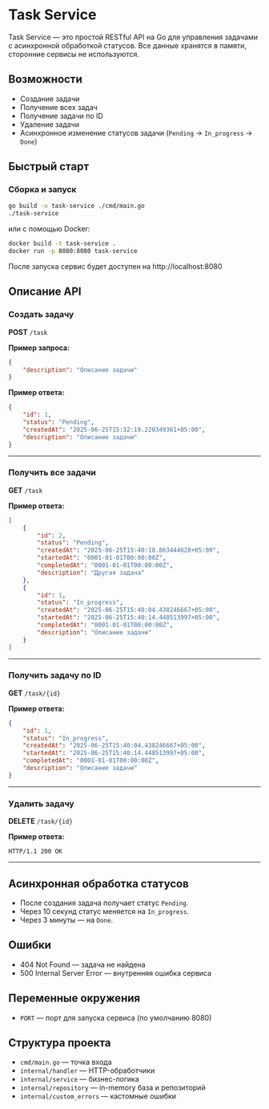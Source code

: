 # Task Service

Task Service — это простой RESTful API на Go для управления задачами с асинхронной обработкой статусов. Все данные хранятся в памяти, сторонние сервисы не используются.

## Возможности

- Создание задачи
- Получение всех задач
- Получение задачи по ID
- Удаление задачи
- Асинхронное изменение статусов задачи (`Pending` → `In_progress` → `Done`)

## Быстрый старт

### Сборка и запуск

```sh
go build -o task-service ./cmd/main.go
./task-service
```
или с помощью Docker:

```sh
docker build -t task-service .
docker run -p 8080:8080 task-service
```

После запуска сервис будет доступен на http://localhost:8080

## Описание API

### Создать задачу

**POST** `/task`

**Пример запроса:**
```json
{
    "description": "Описание задачи"
}
```

**Пример ответа:**
```json
{
    "id": 1,
    "status": "Pending",
    "createdAt": "2025-06-25T15:32:19.220349361+05:00",
    "description": "Описание задачи"
}
```

---

### Получить все задачи

**GET** `/task`

**Пример ответа:**
```json
[
    {
        "id": 2,
        "status": "Pending",
        "createdAt": "2025-06-25T15:40:18.863444628+05:00",
        "startedAt": "0001-01-01T00:00:00Z",
        "completedAt": "0001-01-01T00:00:00Z",
        "description": "Другая задача"
    },
    {
        "id": 1,
        "status": "In_progress",
        "createdAt": "2025-06-25T15:40:04.438246667+05:00",
        "startedAt": "2025-06-25T15:40:14.448513997+05:00",
        "completedAt": "0001-01-01T00:00:00Z",
        "description": "Описание задачи"
    }
]
```

---

### Получить задачу по ID

**GET** `/task/{id}`

**Пример ответа:**
```json
{
    "id": 1,
    "status": "In_progress",
    "createdAt": "2025-06-25T15:40:04.438246667+05:00",
    "startedAt": "2025-06-25T15:40:14.448513997+05:00",
    "completedAt": "0001-01-01T00:00:00Z",
    "description": "Описание задачи"
}
```

---

### Удалить задачу

**DELETE** `/task/{id}`

**Пример ответа:**
```
HTTP/1.1 200 OK
```

---

## Асинхронная обработка статусов

- После создания задача получает статус `Pending`.
- Через 10 секунд статус меняется на `In_progress`.
- Через 3 минуты — на `Done`.

## Ошибки

- 404 Not Found — задача не найдена
- 500 Internal Server Error — внутренняя ошибка сервиса

## Переменные окружения

- `PORT` — порт для запуска сервиса (по умолчанию 8080)

## Структура проекта

- `cmd/main.go` — точка входа
- `internal/handler` — HTTP-обработчики
- `internal/service` — бизнес-логика
- `internal/repository` — in-memory база и репозиторий
- `internal/custom_errors` — кастомные ошибки
